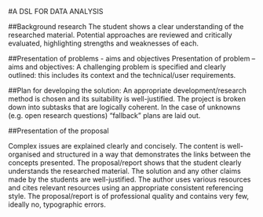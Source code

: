 #A DSL FOR DATA ANALYSIS

##Background research
The student shows a clear understanding of the researched material. Potential approaches are reviewed and critically evaluated, highlighting strengths and weaknesses of each.




##Presentation of problems - aims and objectives
Presentation of problem – aims and objectives: A challenging problem is specified and clearly outlined: this includes its context and the technical/user requirements. 




##Plan for developing the solution:
 An appropriate development/research method is chosen and its suitability is well-justified. The project is broken down into subtasks that are logically coherent. In the case of unknowns (e.g. open research questions) “fallback” plans are laid out.


##Presentation of the proposal

Complex issues are explained clearly and concisely. The content is well-organised and structured in a way that demonstrates the links between the concepts presented. The proposal/report shows that the student clearly understands the researched material. The solution and any other claims made by the students are well-justified. The author uses various resources and cites relevant resources using an appropriate consistent referencing style. The proposal/report is of professional quality and contains very few, ideally no, typographic errors.





